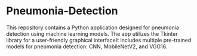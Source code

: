 # Pneumonia-Detection
This repository contains a Python application designed for pneumonia detection using machine learning models. The app utilizes the Tkinter library for a user-friendly graphical interfaceIt includes multiple pre-trained models for pneumonia detection: CNN, MobileNetV2, and VGG16.

